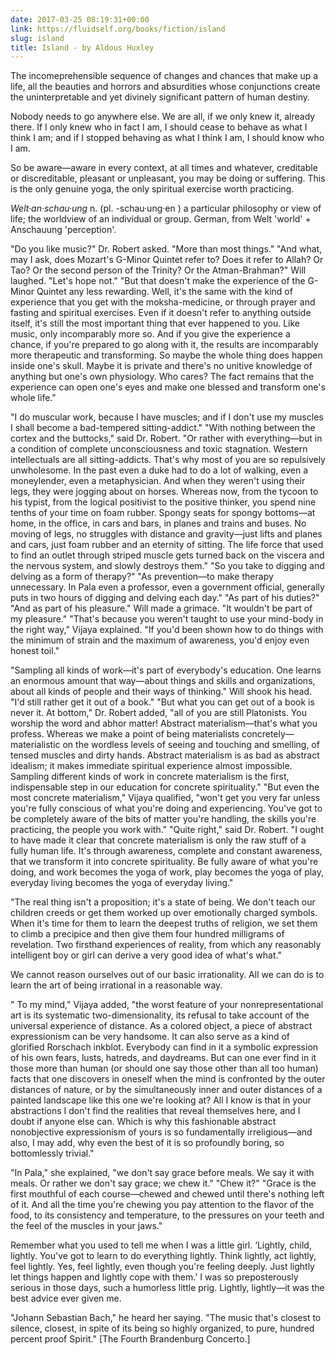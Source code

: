 ```yaml
---
date: 2017-03-25 08:19:31+00:00
link: https://fluidself.org/books/fiction/island
slug: island
title: Island - by Aldous Huxley
---
```


The incomeprehensible sequence of changes and chances that make up a life, all the beauties and horrors and absurdities whose conjunctions create the uninterpretable and yet divinely significant pattern of human destiny.

Nobody needs to go anywhere else. We are all, if we only knew it, already there. If I only knew who in fact I am, I should cease to behave as what I think I am; and if I stopped behaving as what I think I am, I should know who I am.

So be aware—aware in every context, at all times and whatever, creditable or discreditable, pleasant or unpleasant, you may be doing or suffering. This is the only genuine yoga, the only spiritual exercise worth practicing.

_Welt·an·schau·ung_ n. (pl. -schau·ung·en ) a particular philosophy or view of life; the worldview of an individual or group. German, from Welt 'world' + Anschauung 'perception'.

"Do you like music?" Dr. Robert asked. "More than most things." "And what, may I ask, does Mozart's G-Minor Quintet refer to? Does it refer to Allah? Or Tao? Or the second person of the Trinity? Or the Atman-Brahman?" Will laughed. "Let's hope not." "But that doesn't make the experience of the G-Minor Quintet any less rewarding. Well, it's the same with the kind of experience that you get with the moksha-medicine, or through prayer and fasting and spiritual exercises. Even if it doesn't refer to anything outside itself, it's still the most important thing that ever happened to you. Like music, only incomparably more so. And if you give the experience a chance, if you're prepared to go along with it, the results are incomparably more therapeutic and transforming. So maybe the whole thing does happen inside one's skull. Maybe it is private and there's no unitive knowledge of anything but one's own physiology. Who cares? The fact remains that the experience can open one's eyes and make one blessed and transform one's whole life."

"I do muscular work, because I have muscles; and if I don't use my muscles I shall become a bad-tempered sitting-addict." "With nothing between the cortex and the buttocks," said Dr. Robert. "Or rather with everything—but in a condition of complete unconsciousness and toxic stagnation. Western intellectuals are all sitting-addicts. That's why most of you are so repulsively unwholesome. In the past even a duke had to do a lot of walking, even a moneylender, even a metaphysician. And when they weren't using their legs, they were jogging about on horses. Whereas now, from the tycoon to his typist, from the logical positivist to the positive thinker, you spend nine tenths of your time on foam rubber. Spongy seats for spongy bottoms—at home, in the office, in cars and bars, in planes and trains and buses. No moving of legs, no struggles with distance and gravity—just lifts and planes and cars, just foam rubber and an eternity of sitting. The life force that used to find an outlet through striped muscle gets turned back on the viscera and the nervous system, and slowly destroys them." "So you take to digging and delving as a form of therapy?" "As prevention—to make therapy unnecessary. In Pala even a professor, even a government official, generally puts in two hours of digging and delving each day." "As part of his duties?" "And as part of his pleasure." Will made a grimace. "It wouldn't be part of my pleasure." "That's because you weren't taught to use your mind-body in the right way," Vijaya explained. "If you'd been shown how to do things with the minimum of strain and the maximum of awareness, you'd enjoy even honest toil."

"Sampling all kinds of work—it's part of everybody's education. One learns an enormous amount that way—about things and skills and organizations, about all kinds of people and their ways of thinking." Will shook his head. "I'd still rather get it out of a book." "But what you can get out of a book is never it. At bottom," Dr. Robert added, "all of you are still Platonists. You worship the word and abhor matter! Abstract materialism—that's what you profess. Whereas we make a point of being materialists concretely—materialistic on the wordless levels of seeing and touching and smelling, of tensed muscles and dirty hands. Abstract materialism is as bad as abstract idealism; it makes immediate spiritual experience almost impossible. Sampling different kinds of work in concrete materialism is the first, indispensable step in our education for concrete spirituality." "But even the most concrete materialism," Vijaya qualified, "won't get you very far unless you're fully conscious of what you're doing and experiencing. You've got to be completely aware of the bits of matter you're handling, the skills you're practicing, the people you work with." "Quite right," said Dr. Robert. "I ought to have made it clear that concrete materialism is only the raw stuff of a fully human life. It's through awareness, complete and constant awareness, that we transform it into concrete spirituality. Be fully aware of what you're doing, and work becomes the yoga of work, play becomes the yoga of play, everyday living becomes the yoga of everyday living."

"The real thing isn't a proposition; it's a state of being. We don't teach our children creeds or get them worked up over emotionally charged symbols. When it's time for them to learn the deepest truths of religion, we set them to climb a precipice and then give them four hundred milligrams of revelation. Two firsthand experiences of reality, from which any reasonably intelligent boy or girl can derive a very good idea of what's what."

We cannot reason ourselves out of our basic irrationality. All we can do is to learn the art of being irrational in a reasonable way.

" To my mind," Vijaya added, "the worst feature of your nonrepresentational art is its systematic two-dimensionality, its refusal to take account of the universal experience of distance. As a colored object, a piece of abstract expressionism can be very handsome. It can also serve as a kind of glorified Rorschach inkblot. Everybody can find in it a symbolic expression of his own fears, lusts, hatreds, and daydreams. But can one ever find in it those more than human (or should one say those other than all too human) facts that one discovers in oneself when the mind is confronted by the outer distances of nature, or by the simultaneously inner and outer distances of a painted landscape like this one we're looking at? All I know is that in your abstractions I don't find the realities that reveal themselves here, and I doubt if anyone else can. Which is why this fashionable abstract nonobjective expressionism of yours is so fundamentally irreligious—and also, I may add, why even the best of it is so profoundly boring, so bottomlessly trivial."

"In Pala," she explained, "we don't say grace before meals. We say it with meals. Or rather we don't say grace; we chew it." "Chew it?" "Grace is the first mouthful of each course—chewed and chewed until there's nothing left of it. And all the time you're chewing you pay attention to the flavor of the food, to its consistency and temperature, to the pressures on your teeth and the feel of the muscles in your jaws."

Remember what you used to tell me when I was a little girl. ‘Lightly, child, lightly. You've got to learn to do everything lightly. Think lightly, act lightly, feel lightly. Yes, feel lightly, even though you're feeling deeply. Just lightly let things happen and lightly cope with them.' I was so preposterously serious in those days, such a humorless little prig. Lightly, lightly—it was the best advice ever given me.

"Johann Sebastian Bach," he heard her saying. "The music that's closest to silence, closest, in spite of its being so highly organized, to pure, hundred percent proof Spirit." [The Fourth Brandenburg Concerto.]
